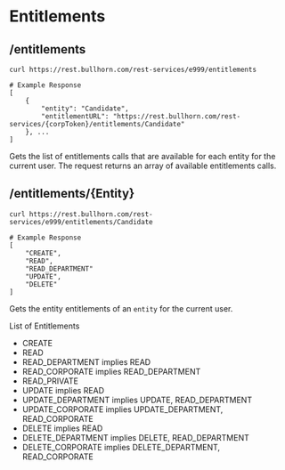 # Entitlements

## /entitlements

``` shell
curl https://rest.bullhorn.com/rest-services/e999/entitlements

# Example Response
[
    {
        "entity": "Candidate",
        "entitlementURL": "https://rest.bullhorn.com/rest-services/{corpToken}/entitlements/Candidate"
    }, ...
]
```

Gets the list of entitlements calls that are available for each entity for the current user. The request returns an array of available entitlements calls.

## /entitlements/{Entity}

``` shell
curl https://rest.bullhorn.com/rest-services/e999/entitlements/Candidate

# Example Response
[
    "CREATE",
    "READ",
    "READ_DEPARTMENT"
    "UPDATE",
    "DELETE"
]
```

Gets the entity entitlements of an `entity` for the current user.

List of Entitlements

*   CREATE
*   READ
*   READ_DEPARTMENT implies READ
*   READ_CORPORATE implies READ_DEPARTMENT
*   READ_PRIVATE
*   UPDATE implies READ
*   UPDATE_DEPARTMENT implies UPDATE, READ_DEPARTMENT
*   UPDATE_CORPORATE implies UPDATE_DEPARTMENT, READ_CORPORATE
*   DELETE implies READ
*   DELETE_DEPARTMENT implies DELETE, READ_DEPARTMENT
*   DELETE_CORPORATE implies DELETE_DEPARTMENT, READ_CORPORATE
